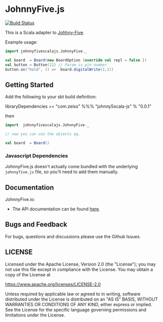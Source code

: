 # JohnnyFive.js  

[![Build Status](https://travis-ci.org/ZEISS/JohnnyFiveScalaJS.svg?branch=master)](https://travis-ci.org/ZEISS/JohnnyFiveScalaJS)

This is a Scala adapter to [Johhny-Five](http://johnny-five.io).

Example usage:

```scala
import johnnyfivescalajs.JohnnyFive._

val board  = Board(new BoardOption {override val repl = false })
val button = Button(12) // Param is pin number
button.on("hold", () =>  board.digitalWrite(1,1))
```

Getting Started
-----

Add the following to your sbt build definition:


libraryDependencies += "com.zeiss" %%% "johnny5scala-js" % "0.0.1"


then 

```scala
import  johnnyfivescalajs.JohnnyFive._

// now you can use the objects eg.

val board  = Board()

```



### Javascript Dependencies

JohnnyFive.js doesn't actually come bundled with the underlying `johnnyfive.js` file, so you'll need to add them manually.


## Documentation

JohnnyFive.io: 

- The API documentation can be found [here](http://johnny-five.io/api/).


## Bugs and Feedback

For bugs, questions and discussions please use the Github Issues.

## LICENSE

Licensed under the Apache License, Version 2.0 (the "License");
you may not use this file except in compliance with the License.
You may obtain a copy of the License at

<https://www.apache.org/licenses/LICENSE-2.0>

Unless required by applicable law or agreed to in writing, software
distributed under the License is distributed on an "AS IS" BASIS,
WITHOUT WARRANTIES OR CONDITIONS OF ANY KIND, either express or implied.
See the License for the specific language governing permissions and
limitations under the License.

